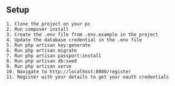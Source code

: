 ## Setup
    1. Clone the project on your pc
    2. Run composer install
    3. Create the .env file from .env.example in the project
    4. Update the database credential in the .env file
    5. Run php artisan key:generate
    6. Run php artisan migrate
    7. Run php artisan passport:install
    8. Run php artisan db:seed
    9. Run php artisan serve
    10. Navigate to http://localhost:8000/register
    11. Register with your details to get your oauth credentials
   
    

